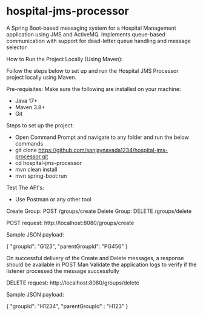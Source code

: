 # hospital-jms-processor
A Spring Boot-based messaging system for a Hospital Management application using JMS and ActiveMQ. Implements queue-based communication with support for dead-letter queue handling and message selector

How to Run the Project Locally (Using Maven):

Follow the steps below to set up and run the Hospital JMS Processor project locally using Maven.

Pre-requisites:
Make sure the following are installed on your machine:
- Java 17+
- Maven 3.8+
- Git

Steps to set up the project:

- Open Command Prompt and navigate to any folder and run the below commands
- git clone https://github.com/sanjaynavada1234/hospital-jms-processor.git
- cd hospital-jms-processor
- mvn clean install
- mvn spring-boot:run

Test The API's:

- Use Postman or any other tool

Create Group: POST /groups/create
Delete Group: DELETE /groups/delete

POST request: http://localhost:8080/groups/create

Sample JSON payload:

{
  "groupId": "G123",
  "parentGroupId": "PG456"
}

On successful delivery of the Create and Delete messages, a response should be available in POST Man
Validate the application logs to verify if the listener processed the message successfully

DELETE request: http://localhost:8080/groups/delete

Sample JSON payload:

{
    "groupId": "H1234",
    "parentGroupId" : "H123"
}
